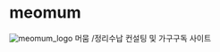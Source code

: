 # meomum
![meomum_logo](https://user-images.githubusercontent.com/121777501/232708238-92f85f6a-b9b8-4ef5-a560-8e462d4afb36.png)
머뭄 /정리수납 컨설팅 및 가구구독 사이트

